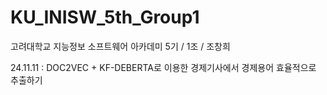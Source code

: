 # KU_INISW_5th_Group1
고려대학교 지능정보 소프트웨어 아카데미 5기 / 1조 / 조창희

24.11.11 : DOC2VEC + KF-DEBERTA로 이용한 경제기사에서 경제용어 효율적으로 추출하기
